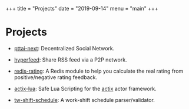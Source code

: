 +++
title = "Projects"
date = "2019-09-14"
menu = "main"
+++

# Projects

* [pttai-next](https://github.com/ailabstw/pttai-next): Decentralized Social Network.

* [hyperfeed](https://github.com/poga/hyperfeed): Share RSS feed via a P2P network.

* [redis-rating](https://github.com/poga/redis-rating): A Redis module to help you calculate the real rating from positive/negative rating feedback.

* [actix-lua](https://github.com/poga/actix-lua): Safe Lua Scripting for the [actix](https://github.com/actix/actix) actor framework.

* [tw-shift-schedule](https://github.com/g0v/tw-shift-schedule): A work-shift schedule parser/validator.
